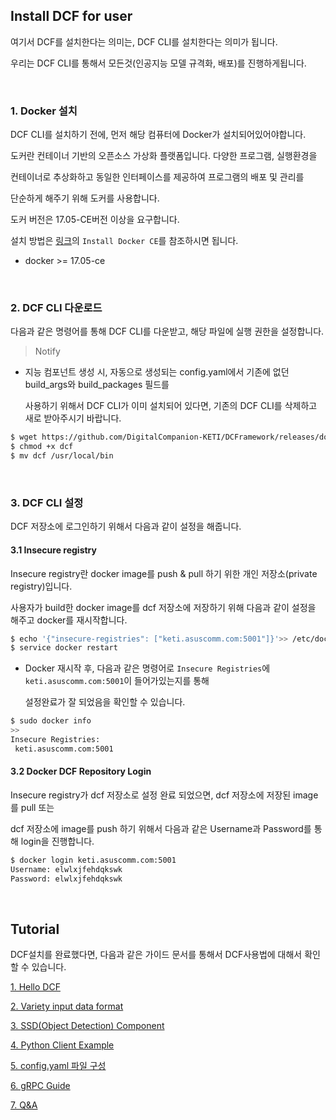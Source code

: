 ## Install DCF for user


여기서 DCF를 설치한다는 의미는, DCF CLI를 설치한다는 의미가 됩니다. 

우리는 DCF CLI를 통해서 모든것(인공지능 모델 규격화, 배포)를 진행하게됩니다.

​    

### 1. Docker 설치

DCF CLI를 설치하기 전에, 먼저 해당 컴퓨터에 Docker가 설치되어있어야합니다.

도커란 컨테이너 기반의 오픈소스 가상화 플랫폼입니다. 다양한 프로그램, 실행환경을 

컨테이너로 추상화하고 동일한 인터페이스를 제공하여 프로그램의 배포 및 관리를 

단순하게 해주기 위해 도커를 사용합니다. 

도커 버전은 17.05-CE버전 이상을 요구합니다.

설치 방법은 [링크](https://docs.docker.com/install/linux/docker-ce/ubuntu/#install-docker-ce)의 `Install Docker CE`를 참조하시면 됩니다.

- docker >= 17.05-ce

​    

### 2. DCF CLI 다운로드

다음과 같은 명령어를 통해 DCF CLI를 다운받고, 해당 파일에 실행 권한을 설정합니다.

> Notify

- 지능 컴포넌트 생성 시, 자동으로 생성되는 config.yaml에서 기존에 없던 build_args와 build_packages 필드를 

  사용하기 위해서 DCF CLI가 이미 설치되어 있다면, 기존의 DCF CLI를 삭제하고 새로 받아주시기 바랍니다.

```bash
$ wget https://github.com/DigitalCompanion-KETI/DCFramework/releases/download/v0.1.0/dcf
$ chmod +x dcf
$ mv dcf /usr/local/bin
```

​    

### 3. DCF CLI 설정

DCF 저장소에 로그인하기 위해서 다음과 같이 설정을 해줍니다.

#### 3.1 Insecure registry

Insecure registry란 docker image를 push & pull 하기 위한 개인 저장소(private registry)입니다. 

사용자가 build한 docker image를 dcf 저장소에 저장하기 위해 다음과 같이 설정을 해주고 docker를 재시작합니다. 

```bash
$ echo '{"insecure-registries": ["keti.asuscomm.com:5001"]}'>> /etc/docker/daemon.json
$ service docker restart
```

- Docker 재시작 후, 다음과 같은 명령어로 `Insecure Registries`에 `keti.asuscomm.com:5001`이 들어가있는지를 통해 

  설정완료가 잘 되었음을 확인할 수 있습니다.

```bash
$ sudo docker info
>>
Insecure Registries:
 keti.asuscomm.com:5001
```

#### 3.2 Docker DCF Repository Login

Insecure registry가 dcf 저장소로 설정 완료 되었으면, dcf 저장소에 저장된 image를 pull 또는 

dcf 저장소에 image를 push 하기 위해서 다음과 같은 Username과 Password를 통해 login을 진행합니다.

```bash
$ docker login keti.asuscomm.com:5001
Username: elwlxjfehdqkswk
Password: elwlxjfehdqkswk
```


​    

## Tutorial

DCF설치를 완료했다면, 다음과 같은 가이드 문서를 통해서 DCF사용법에 대해서 확인할 수 있습니다.



[1. Hello DCF](helloDCF.md)

[2. Variety input data format](Variety_input_data_format.md)

[3. SSD(Object Detection) Component](SSD(Object_Detection)_Component_Tutorial.md)

[4. Python Client Example](Python_Client_Example.md)

[5. config.yaml 파일 구성](AboutConfig_yaml.md)

[6. gRPC Guide](grpc-guide.md)

[7. Q&A](qna.md)





